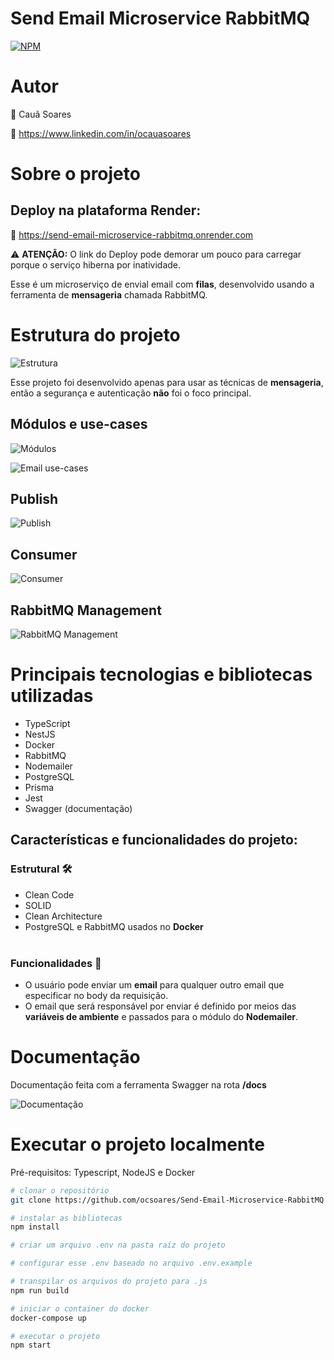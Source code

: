 # **Send Email Microservice RabbitMQ**

[![NPM](https://img.shields.io/npm/l/react)](https://github.com/neliocursos/exemplo-readme/blob/main/LICENSE)

# Autor

👤 Cauã Soares

💼 https://www.linkedin.com/in/ocauasoares

# Sobre o projeto

## Deploy na plataforma Render:

🚀 https://send-email-microservice-rabbitmq.onrender.com <br>

⚠️ **ATENÇÃO:** O link do Deploy pode demorar um pouco para carregar porque o serviço hiberna por inatividade.

Esse é um microserviço de envial email com **filas**, desenvolvido usando a ferramenta de **mensageria** chamada RabbitMQ.

# Estrutura do projeto

![Estrutura](https://raw.githubusercontent.com/ocsoares/images/master/send-email-microservice-rabbitmq/structure.jpg)

Esse projeto foi desenvolvido apenas para usar as técnicas de **mensageria**, então a segurança e autenticação **não** foi o foco principal.

## Módulos e use-cases

![Módulos](https://raw.githubusercontent.com/ocsoares/images/master/send-email-microservice-rabbitmq/modules.jpg)

![Email use-cases](https://raw.githubusercontent.com/ocsoares/images/master/send-email-microservice-rabbitmq/email-use-cases.jpg)

## Publish

![Publish](https://raw.githubusercontent.com/ocsoares/images/master/send-email-microservice-rabbitmq/publish.jpg)

## Consumer

![Consumer](https://raw.githubusercontent.com/ocsoares/images/master/send-email-microservice-rabbitmq/consumer.jpg)

## RabbitMQ Management

![RabbitMQ Management](https://raw.githubusercontent.com/ocsoares/images/master/send-email-microservice-rabbitmq/rabbitmq-management.jpg)

# Principais tecnologias e bibliotecas utilizadas

-   TypeScript
-   NestJS
-   Docker
-   RabbitMQ
-   Nodemailer
-   PostgreSQL
-   Prisma
-   Jest
-   Swagger (documentação)

## Características e funcionalidades do projeto:

### Estrutural 🛠️

-   Clean Code
-   SOLID
-   Clean Architecture
-   PostgreSQL e RabbitMQ usados no **Docker**
    <br>
    <br>

### Funcionalidades 🎯

-   O usuário pode enviar um **email** para qualquer outro email que especificar no body da requisição.
-   O email que será responsável por enviar é definido por meios das **variáveis de ambiente** e passados para o módulo do **Nodemailer**.

# Documentação

Documentação feita com a ferramenta Swagger na rota **/docs**

![Documentação](https://raw.githubusercontent.com/ocsoares/images/master/send-email-microservice-rabbitmq/docs.jpg)

# Executar o projeto localmente

Pré-requisitos: Typescript, NodeJS e Docker

```bash
# clonar o repositório
git clone https://github.com/ocsoares/Send-Email-Microservice-RabbitMQ

# instalar as bibliotecas
npm install

# criar um arquivo .env na pasta raíz do projeto

# configurar esse .env baseado no arquivo .env.example

# transpilar os arquivos do projeto para .js
npm run build

# iniciar o container do docker
docker-compose up

# executar o projeto
npm start
```
